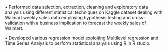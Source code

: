 • Performed data selection, extraction, cleaning and exploratory data analysis using different statistical techniques on Kaggle dataset dealing with Walmart weekly sales data employing hypothesis testing and cross-validation with a business implication to forecast the weekly sales of Walmart.


• Developed various regression model exploiting Multilevel regression and Time Series Analysis to perform statistical analysis using R in R studio.
